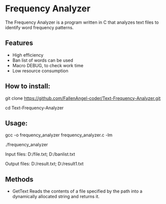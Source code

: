 # Frequency Analyzer

The Frequency Analyzer is a program written in C that analyzes text files to identify word frequency patterns. 

## Features
- High efficiency 
- Ban list of words can be used
- Macro DEBUG, to check work time
- Low resource consumption

## How to install:

   git clone https://github.com/FallenAngel-coder/Text-Frequency-Analyzer.git
   
   cd Text-Frequency-Analyzer
## Usage:
   gcc -o frequency_analyzer frequency_analyzer.c -lm
   
   ./frequency_analyzer

   Input files: D:/file.txt; D:/banlist.txt
   
   Output files: D:/result.txt; D:/result1.txt
## Methods
- GetText
  Reads the contents of a file specified by the path into a dynamically allocated string and returns it.
